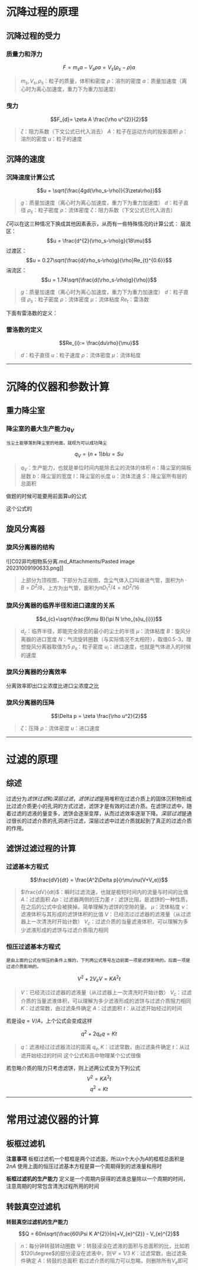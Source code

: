 # 沉降过程的原理

## 沉降过程的受力
### 质量力和浮力
$$F = m_{s}a - V_{s}\rho a = V_{s}(\rho_{s}-\rho)a$$
>$m_{s},V_{s},\rho_{s}$：粒子的质量，体积和密度
>$\rho$：溶剂的密度
>$a$：质量加速度（离心时为离心加速度，重力下为重力加速度）


### 曳力
$$F_{d}= \zeta A \frac{\rho u^{2}}{2}$$
>$\zeta$：阻力系数（下文公式已代入消去）
>$A$：粒子在运动方向的投影面积
>$\rho$：溶剂的密度
>$u$：粒子的速度
## 沉降的速度
### 沉降速度计算公式
$$u = \sqrt{\frac{4gd(\rho_s-\rho)}{3\zeta\rho}}$$
>$g$：质量加速度（离心时为离心加速度，重力下为重力加速度）
>$d$：粒子直径
>$\rho_s$：粒子密度
>$\rho$：流体密度
>$\zeta$：阻力系数（下文公式已代入消去）

$\zeta$可以在这三种情况下换成其他因素表示，从而有一些特殊情况的计算公式：
层流区：
$$u = \frac{d^{2}(\rho_s-\rho)g}{18\mu}$$
过渡区：
$$u = 0.27\sqrt{\frac{d(\rho_s-\rho)g}{\rho}Re_{t}^{0.6}}$$
湍流区：
$$u = 1.74\sqrt{\frac{d(\rho_s-\rho)g}{\rho}}$$
>$g$：质量加速度（离心时为离心加速度，重力下为重力加速度）
>$d$：粒子直径
>$\rho_s$：粒子密度
>$\rho$：流体密度
>$\mu$：流体粘度
>$Re_{t}$：雷洛数

下面有雷洛数的定义：
### 雷洛数的定义
$$Re_{i}:= \frac{du\rho}{\mu}$$
> $d$：粒子直径
> $u$：粒子速度
>$\rho$：流体密度
>$\mu$：流体粘度

****
# 沉降的仪器和参数计算

## 重力降尘室
### 降尘室的最大生产能力$q_{V}$

	当尘土能够落到降尘室的地面，就视为可以成功降尘

$$q_{V} = (n+1)blu = Su$$
>$q_{V}$：生产能力，也就是单位时间内能除去尘的流体的体积
>$n$：降尘室的隔板层数
>$b$：降尘室的宽度
>$l$：降尘室的长度
>$u$：流体流速
>$S$：降尘室所有层的总面积

做题的时候可能要用前面算$u$的公式

这个公式的

## 旋风分离器
### 旋风分离器的结构
![[C02非均相物系分离.md_Attachments/Pasted image 20231009190633.png]]
>上部分为顶视图，下部分为正视图，含尘气体入口叫做进气管，面积为$h\cdot B = D^2/8$，上方为出气管，面积为$\pi D_{1}^2/4=\pi D^2/16$


### 旋风分离器的临界半径和进口速度的关系
$$d_{c}=\sqrt{\frac{9\mu B}{\pi N \rho_{s}u_{i}}}$$
>$d_{c}$：临界半径，即能完全除去的最小的尘土的半径
>$\mu$：流体粘度
>$B$：旋风分离器的进口宽度
>$N$：气流旋转圈数（与实际情况不太相符），取值0.5-3，理想旋风分离器取值为5
>$\rho_s$：粒子密度
>$u_{i}$：进口速度，也就是气体进入的时候的速度

### 旋风分离器的分离效率
分离效率即出口尘浓度比进口尘浓度之比

### 旋风分离器的压降

$$\Delta p = \zeta \frac{\rho u^2}{2}$$
>$\zeta$：压降
>$\rho$：流体密度
>$u$：进口速度

****

# 过滤的原理

## 综述
过滤分为*滤饼过滤*和*深层过滤*，*滤饼过滤*是用堆积在过滤介质上的固体沉积物形成比过滤介质更小的孔洞的方式过滤，滤饼才是有效的过滤介质。在滤饼过滤中，随着过滤的滤液的量变多，滤饼会逐渐变厚，从而过滤效率逐渐下降。*深层过滤*是通过很长的过滤介质的孔洞进行过滤，深层过滤中过滤介质就起到了真正的过滤介质的作用。

## 滤饼过滤过程的计算
### 过滤基本方程式
$$\frac{dV}{dt} = \frac{A^2\Delta p}{r\mu\nu(V+V_e)}$$
>$\frac{dV}{dt}$：瞬时过滤流速，也就是极短时间内的流量与时间的比值
>$A$：过滤面积
>$\Delta p$：过滤器两侧的压力差
>$r$：滤饼比阻，是滤饼的一种性质，在之后的公式中会被换掉。简单理解为滤饼的空隙的量。
>$\mu$：流体粘度
>$\nu$：滤液体积与其形成的滤饼体积的比值
>$V$：已经流过过滤器的滤液量（从过滤器上一次清洗时开始计数）
>$V_{c}$：过滤介质的当量滤液体积，可以理解为多少滤液形成的滤饼与过滤介质阻力相同

### 恒压过滤基本方程式

	是由上面的公式在恒压的条件上推的，下列两公式等号左边前面一项是滤饼影响的，后面一项是过滤介质影响的。

$$V^{2}+ 2V_{e}V= KA^2t$$
>$V$：已经流过过滤器的滤液量（从过滤器上一次清洗时开始计数）
>$V_{c}$：过滤介质的当量滤液体积，可以理解为多少滤液形成的滤饼与过滤介质阻力相同
>$K$：过滤常数，由过滤条件确定
>$A$：过滤面积
>$t$：从过滤开始经过的时间

若是设$q = V/A$，上个公式会变成这样

$$q^{2}+2q_{e}q = Kt$$

>$q$：滤液经过过滤器流过的距离
>$q_{e},K$：过滤常数，由过滤条件确定
>$t$：从过滤开始经过的时间
>这个公式和高中物理某个公式很像

若忽略介质的阻力只考虑滤饼，则上述两公式变为下列公式
$$V^{2}= KA^2t$$
$$q^{2}= Kt$$

****

# 常用过滤仪器的计算
## 板框过滤机
**注意事项**
板框过滤机一个框框是两个过滤面，所以$n$个大小为$A$的框框总面积是$2nA$
使用上面的恒压过滤基本方程是算一个周期得到的滤液量和用时

**板框过滤机的生产能力**
定义是一个周期内获得的滤液总量除以一个周期的时间，注意周期的时常包含清洗过程所用的时间

## 转鼓真空过滤机

**转鼓真空过滤机的生产能力**

$$Q = 60n\sqrt{\frac{60\Psi K A^{2}}{n}+V_{e}^{2}} - V_{e}^{2}$$
>$n$：每分钟转鼓转动圈数
>$\Psi$：转鼓浸没在滤液的面积与总面积的比，比如若$120\degree$的部分浸没在滤液中，则$\Psi = 1/3$
>$K$：过滤常数，由过滤条件确定
>$A$：转鼓的总面积
>若过滤介质的阻力可以忽略，则删除所有$V_{e}$即可

